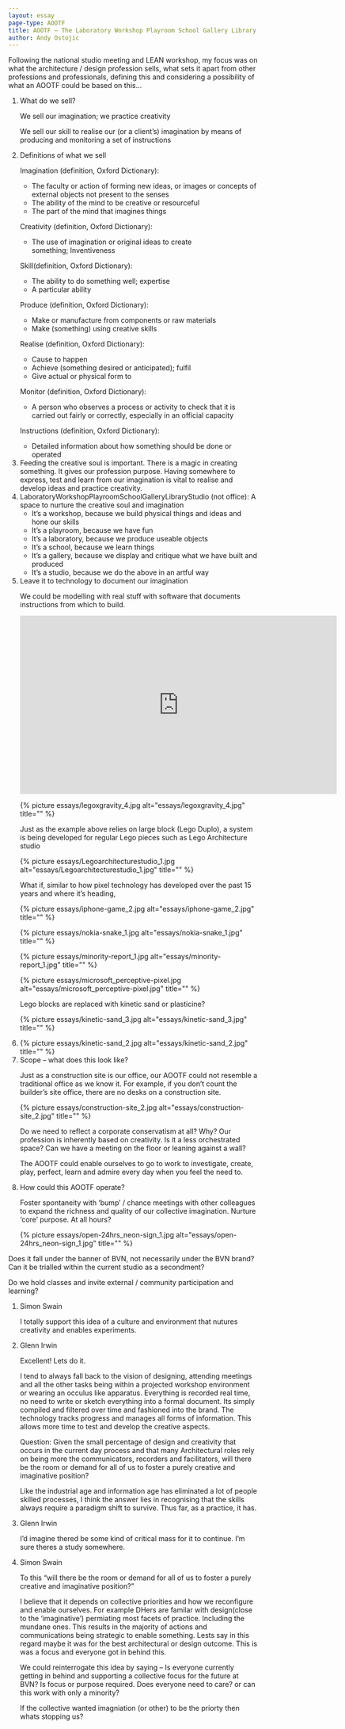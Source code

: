 ```yaml
---
layout: essay
page-type: AOOTF
title: AOOTF – The Laboratory Workshop Playroom School Gallery Library Studio
author: Andy Ostojic
---
```


<p>Following the national studio meeting and LEAN workshop, my focus was on what the architecture / design profession sells, what sets it apart from other professions and professionals, defining this and considering a possibility of what an AOOTF could be based on this…</p>
<ol>
<li>What do we sell?

We sell our imagination; we practice creativity

We sell our skill to realise our (or a client’s) imagination by means of producing and monitoring a set of instructions</li>
<li>Definitions of what we sell
<div class="dic-definition">
<p><span class="word">Imagination</span> (definition, Oxford Dictionary):</p>
<ul>
<li>The faculty or action of forming new ideas, or images or concepts of external objects not present to the senses</li>
<li>The ability of the mind to be creative or resourceful</li>
<li>The part of the mind that imagines things</li>
</ul>
</div>
<div class="dic-definition">
<p><span class="word">Creativity</span> (definition, Oxford Dictionary):</p>
<ul>
<li>The use of imagination or original ideas to create something;&nbsp;Inventiveness</li>
</ul>
</div>
<div class="dic-definition">
<p><span class="word">Skill</span>(definition, Oxford Dictionary):</p>
<ul>
<li>The ability to do something well; expertise</li>
<li>A particular ability</li>
</ul>
</div>
<div class="dic-definition">
<p><span class="word">Produce</span> (definition, Oxford Dictionary):</p>
<ul>
<li>Make or manufacture from components or raw materials</li>
<li>Make (something) using creative skills</li>
</ul>
</div>
<div class="dic-definition">
<p><span class="word">Realise</span> (definition, Oxford Dictionary):</p>
<ul>
<li>Cause to happen</li>
<li>Achieve (something desired or anticipated); fulfil</li>
<li>Give actual or physical form to</li>
</ul>
</div>
<div class="dic-definition">
<p><span class="word">Monitor</span> (definition, Oxford Dictionary):</p>
<ul>
<li>A person who observes a process or activity to check that it is carried out fairly or correctly, especially in an official capacity</li>
</ul>
</div>
<div class="dic-definition">
<p><span class="word">Instructions</span> (definition, Oxford Dictionary):</p>
<ul>
<li>Detailed information about how something should be done or operated</li>
</ul>
</div>
</li>
<li>Feeding the creative soul is important. There is a magic in creating something. It gives our profession purpose. Having somewhere to express, test and learn from our imagination is vital to realise and develop ideas and practice creativity.</li>
<li>LaboratoryWorkshopPlayroomSchoolGalleryLibraryStudio (not office): A space to nurture the creative soul and imagination
<ul>
<li>It’s a workshop, because we build physical things and ideas and hone our skills</li>
<li>It’s a playroom, because we have fun</li>
<li>It’s a laboratory, because we produce useable objects</li>
<li>It’s a school, because we learn things</li>
<li>It’s a gallery, because we display and critique what we have built and produced</li>
<li>It’s a studio, because we do the above in an artful way</li>
</ul>
</li>
<li>Leave it to technology to document our imagination

We could be modelling with real stuff with software that documents instructions from which to build.<p></p>
<p><iframe width="640" height="360" src="https://www.youtube.com/embed/fs6sjxjk5x0" frameborder="0" allowfullscreen=""></iframe></p>
<p>
{% picture essays/legoxgravity_4.jpg alt="essays/legoxgravity_4.jpg" title="" %}


Just as the example above relies on large block (Lego Duplo), a system is being developed for regular Lego pieces such as Lego Architecture studio


{% picture essays/Legoarchitecturestudio_1.jpg alt="essays/Legoarchitecturestudio_1.jpg" title="" %}


What if, similar to how pixel technology has developed over the past 15 years and where it’s heading,</p>
<div style="clear: both;">
{% picture essays/iphone-game_2.jpg alt="essays/iphone-game_2.jpg" title="" %}

{% picture essays/nokia-snake_1.jpg alt="essays/nokia-snake_1.jpg" title="" %}
</div>
<div style="clear: both;">

{% picture essays/minority-report_1.jpg alt="essays/minority-report_1.jpg" title="" %}

{% picture essays/microsoft_perceptive-pixel.jpg alt="essays/microsoft_perceptive-pixel.jpg" title="" %}
</div>
<p>Lego blocks are&nbsp;replaced with kinetic sand or plasticine?


{% picture essays/kinetic-sand_3.jpg alt="essays/kinetic-sand_3.jpg" title="" %}
</p></li>
<li>
{% picture essays/kinetic-sand_2.jpg alt="essays/kinetic-sand_2.jpg" title="" %}
</li>
<li>Scope – what does this look like?

Just as a construction site is our office, our AOOTF could not resemble a traditional office as we know it. For example, if you don’t count the builder’s site office, there are no desks on a construction site.


{% picture essays/construction-site_2.jpg alt="essays/construction-site_2.jpg" title="" %}


Do we need to reflect a corporate conservatism at all? Why? Our profession is inherently based on creativity. Is it a less orchestrated space? Can we have a meeting on the floor or leaning against a wall?

The AOOTF could enable ourselves to go to work to investigate, create, play, perfect, learn and admire every day when you feel the need to.</li>
<li>How could this AOOTF operate?

Foster spontaneity with ‘bump’ / chance meetings with other colleagues to expand the richness and quality of our collective imagination. Nurture ‘core’ purpose. At all hours?


{% picture essays/open-24hrs_neon-sign_1.jpg alt="essays/open-24hrs_neon-sign_1.jpg" title="" %}
</li>
</ol>
<p>Does it fall under the banner of BVN, not necessarily under the BVN brand? Can it be trialled within the current studio as a secondment?

Do we hold classes and invite external / community participation and learning?</p>

<ol>

<li><span class="commenter">Simon Swain</span>
<p>I totally support this idea of a culture and environment that nutures creativity and enables experiments.
</p>
</li>

<li><span class="commenter">Glenn Irwin</span>
<p>Excellent! Lets do it.</p>
<p>I tend to always fall back to the vision of designing, attending meetings and all the other tasks being within a projected workshop environment or wearing an occulus like apparatus. Everything is recorded real time, no need to write or sketch everything into a formal document. Its simply compiled and filtered over time and fashioned into the brand. The technology tracks progress and manages all forms of information. This allows more time to test and develop the creative aspects. </p>
<p>Question: Given the small percentage of design and creativity that occurs in the current day process and that many Architectural roles rely on being more the communicators, recorders and facilitators, will there be the room or demand for all of us to foster a purely creative and imaginative position?</p>
<p>Like the industrial age and information age has eliminated a lot of people skilled processes, I think the answer lies in recognising that the skills always require a paradigm shift to survive. Thus far, as a practice, it has.
</p>
</li>

<li><span class="commenter">Glenn Irwin</span>
<p>I’d imagine thered be some kind of critical mass for it to continue. I’m sure theres a study somewhere.
</p>
</li>

<li><span class="commenter">Simon Swain</span>
<p>To this  “will there be the room or demand for all of us to foster a purely creative and imaginative position?”</p>
<p>I believe that it depends on collective priorities and how we reconfigure and enable ourselves. For example DHers are familar with design(close to the ‘imaginative’) permiating most facets of practice. Including the mundane ones. This results in the majority of actions and communications being strategic to enable something. Lests say in this regard maybe it was for the best architectural or design outcome. This is was a focus and everyone got in behind this.</p>
<p>We could reinterrogate this idea by saying – Is everyone currently getting in behind and supporting a collective focus for the future at BVN? Is focus or purpose required. Does everyone need to care? or can this work with only a minority?</p>
<p>If the collective wanted imagniation (or other) to be the priorty then whats stopping us?
</p>
</li>

</ol>